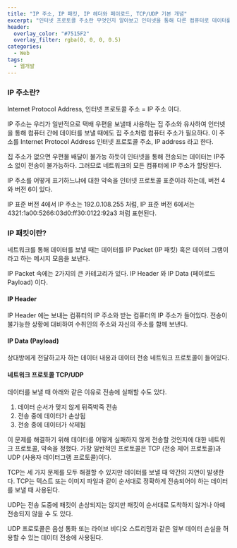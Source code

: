 ```yaml
---
title: "IP 주소, IP 패킷, IP 헤더와 페이로드, TCP/UDP 기본 개념"
excerpt: "인터넷 프로토콜 주소란 무엇인지 알아보고 인터넷을 통해 다른 컴퓨터로 데이터를 보낼 때 포함하는 IP 패킷, 그 속에 포함되는 IP 헤더와 페이로드, TCP/UDP 에 대해 알아보자."
header:
  overlay_color: "#7515F2"
  overlay_filter: rgba(0, 0, 0, 0.5)
categories:
  - Web
tags:
  - 웹개발
---
```


### IP 주소란?

Internet Protocol Address, 인터넷 프로토콜 주소 = IP 주소 이다.

IP 주소는 우리가 일반적으로 택배 우편을 보낼때 사용하는 집 주소와 유사하여 인터넷을 통해 컴퓨터 간에 데이터를 보낼 때에도 집 주소처럼 컴퓨터 주소가 필요하다. 이 주소를 Internet Protocol Address 인터넷 프로토콜 주소, IP address 라고 한다.

집 주소가 없으면 우편물 배달이 불가능 하듯이 인터넷을 통해 전송되는 데이터는 IP주소 없이 전송이 불가능하다. 그러므로 네트워크의 모든 컴퓨터에 IP 주소가 할당된다.

IP 주소를 어떻게 표기하느냐에 대한 약속을 인터넷 프로토콜 표준이라 하는데, 버전 4와 버전 6이 있다.

IP 표준 버전 4에서 IP 주소는 192.0.108.255 처럼, IP 표준 버전 6에서는 4321:1a00:5266:03d0:ff30:0122:92a3 처럼 표현된다.

### IP 패킷이란?

네트워크를 통해 데이터를 보낼 때는 데이터를 IP Packet (IP 패킷) 혹은 데이터 그램이라고 하는 메시지 모음을 보낸다.

IP Packet 속에는 2가지의 큰 카테고리가 있다. IP Header 와 IP Data (페이로드 Payload) 이다.

#### IP Header

IP Header 에는 보내는 컴퓨터의 IP 주소와 받는 컴퓨터의 IP 주소가 들어있다. 전송이 불가능한 상황에 대비하여 수취인의 주소와 자신의 주소를 함께 보낸다.

#### IP Data (Payload)

상대방에게 전달하고자 하는 데이터 내용과 데이터 전송 네트워크 프로토콜이 들어있다.

#### 네트워크 프로토콜 TCP/UDP

데이터를 보낼 때 아래와 같은 이유로 전송에 실패할 수도 있다.

1. 데이터 순서가 맞지 않게 뒤죽박죽 전송
2. 전송 중에 데이터가 손상됨
3. 전송 중에 데이터가 삭제됨

이 문제를 해결하기 위해 데이터를 어떻게 실패하지 않게 전송할 것인지에 대한 네트워크 프로토콜, 약속을 정했다. 가장 일반적인 프로토콜은 TCP (전송 제어 프로토콜)과 UDP (사용자 데이터그램 프로토콜)이다.

TCP는 세 가지 문제를 모두 해결할 수 있지만 데이터를 보낼 때 약간의 지연이 발생한다. TCP는 텍스트 또는 이미지 파일과 같이 순서대로 정확하게 전송되어야 하는 데이터를 보낼 때 사용된다.

UDP는 전송 도중에 패킷이 손상되지는 않지만 패킷이 순서대로 도착하지 않거나 아예 전송되지 않을 수 도 있다.

UDP 프로토콜은 음성 통화 또는 라이브 비디오 스트리밍과 같은 일부 데이터 손실을 허용할 수 있는 데이터 전송에 사용된다.

​

​

​
